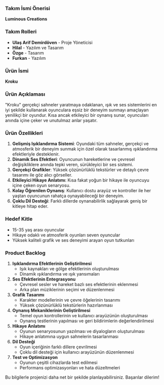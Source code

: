 ### Takım İsmi Önerisi
**Luminous Creations**

### Takım Rolleri
- **Ulaş Arif Demirdöven** - Proje Yöneticisi
- **Hilal** - Yazılım ve Tasarım
- **Özge** - Tasarım
- **Furkan** - Yazılım

### Ürün İsmi
**Kroku**

### Ürün Açıklaması
"Kroku" gerçekçi sahneler yaratmaya odaklanan, ışık ve ses sistemlerini en iyi şekilde kullanarak oyunculara eşsiz bir deneyim sunmayı amaçlayan yenilikçi bir oyundur. Kısa ancak etkileyici bir oynanış sunar, oyuncuları anında içine çeker ve unutulmaz anlar yaşatır.

### Ürün Özellikleri
1. **Gelişmiş Işıklandırma Sistemi**: Oyundaki tüm sahneler, gerçekçi ve atmosferik bir deneyim sunmak için özel olarak tasarlanmış ışıklandırma efektleriyle desteklenir.
2. **Dinamik Ses Efektleri**: Oyuncunun hareketlerine ve çevresel değişikliklere anında tepki veren, sürükleyici bir ses sistemi.
3. **Gerçekçi Grafikler**: Yüksek çözünürlüklü tekstürler ve detaylı çevre tasarımı ile göz alıcı görseller.
4. **Etkileyici Hikaye Anlatımı**: Kısa fakat yoğun bir hikaye ile oyuncuyu içine çeken oyun senaryosu.
5. **Kolay Öğrenilen Oynanış**: Kullanıcı dostu arayüz ve kontroller ile her yaştan oyuncunun rahatça oynayabileceği bir deneyim.
6. **Çoklu Dil Desteği**: Farklı dillerde oynanabilirlik sağlayarak geniş bir kitleye hitap eder.

### Hedef Kitle
- 15-35 yaş arası oyuncular
- Hikaye odaklı ve atmosferik oyunları seven oyuncular
- Yüksek kaliteli grafik ve ses deneyimi arayan oyun tutkunları

### Product Backlog
1. **Işıklandırma Efektlerinin Geliştirilmesi**
   - Işık kaynakları ve gölge efektlerinin oluşturulması
   - Dinamik ışıklandırma ve ışık yansımaları
2. **Ses Efektlerinin Entegrasyonu**
   - Çevresel sesler ve hareket bazlı ses efektlerinin eklenmesi
   - Arka plan müziklerinin seçimi ve düzenlenmesi
3. **Grafik Tasarımı**
   - Karakter modellerinin ve çevre öğelerinin tasarımı
   - Yüksek çözünürlüklü tekstürlerin hazırlanması
4. **Oynanış Mekaniklerinin Geliştirilmesi**
   - Temel oyun kontrollerinin ve kullanıcı arayüzünün oluşturulması
   - Oynanış testlerinin yapılması ve geri bildirimlerin değerlendirilmesi
5. **Hikaye Anlatımı**
   - Oyunun senaryosunun yazılması ve diyalogların oluşturulması
   - Hikaye anlatımına uygun sahnelerin tasarlanması
6. **Dil Desteği**
   - Oyun içeriğinin farklı dillere çevrilmesi
   - Çoklu dil desteği için kullanıcı arayüzünün düzenlenmesi
7. **Test ve Optimizasyon**
   - Oyunun çeşitli cihazlarda test edilmesi
   - Performans optimizasyonları ve hata düzeltmeleri

Bu bilgilerle projenizi daha net bir şekilde planlayabilirsiniz. Başarılar dilerim!

